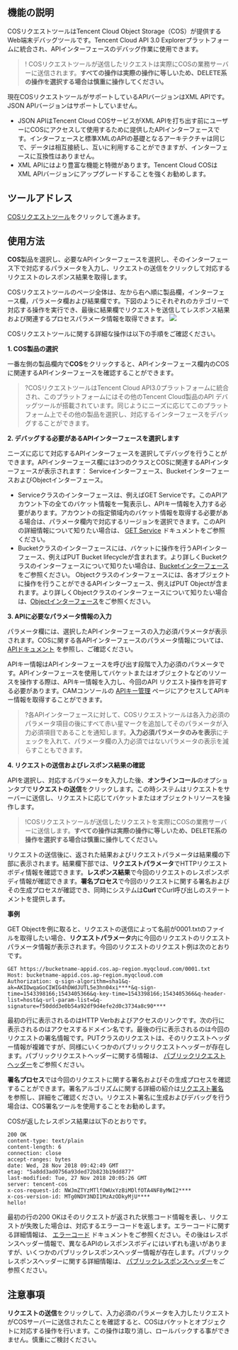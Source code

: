 ## 機能の説明

COSリクエストツールはTencent Cloud Object Storage（COS）が提供するWeb端末デバッグツールです。Tencent Cloud API 3.0 Explorerプラットフォームに統合され、APIインターフェースのデバッグ作業に使用できます。

>! COSリクエストツールが送信したリクエストは実際にCOSの業務サーバーに送信されます。**すべての操作は実際の操作に等しいため、DELETE系の操作を選択する場合は慎重に操作してください。**

現在COSリクエストツールがサポートしているAPIバージョンはXML APIです。JSON APIバージョンはサポートしていません。
- JSON APIはTencent Cloud COSサービスがXML APIを打ち出す前にユーザーにCOSにアクセスして使用するために提供したAPIインターフェースです。インターフェースと標準XMLのAPIの基礎となるアーキテクチャは同じで、データは相互接続し、互いに利用することができますが、インターフェースに互換性はありません。
- XML APIにはより豊富な機能と特徴があります。Tencent Cloud COSはXML APIバージョンにアップグレードすることを強くお勧めします。

## ツールアドレス

[COSリクエストツール](https://console.cloud.tencent.com/api/explorer?Product=cos)をクリックして進みます。

## 使用方法

**COS**製品を選択し、必要なAPIインターフェースを選択し、そのインターフェース下で対応するパラメータを入力し、リクエストの送信をクリックして対応するリクエストのレスポンス結果を取得します。

COSリクエストツールのページ全体は、左から右へ順に製品欄，インターフェース欄，パラメータ欄および結果欄です。下図のようにそれぞれのカテゴリーで対応する操作を実行でき、最後に結果欄でリクエストを送信してレスポンス結果および関連するプロセスパラメータ情報を取得できます。
![](https://qcloudimg.tencent-cloud.cn/raw/2304f363c6f61cef274e47804f34e3a4.png)

COSリクエストツールに関する詳細な操作は以下の手順をご確認ください。

**1. COS製品の選択**

一番左側の製品欄内で**COS**をクリックすると、APIインターフェース欄内のCOSに関連するAPIインターフェースを確認することができます。

>?COSリクエストツールはTencent Cloud API3.0プラットフォームに統合され、このプラットフォームにはその他のTencent Cloud製品のAPI デバッグツールが搭載されています。同じようにニーズに応じてこのプラットフォーム上でその他の製品を選択し、対応するインターフェースをデバッグすることができます。

**2. デバッグする必要があるAPIインターフェースを選択します**

ニーズに応じて対応するAPIインターフェースを選択してデバッグを行うことができます。APIインターフェース欄には3つのクラスとCOSに関連するAPIインターフェースが表示されます： Serviceインターフェース、BucketインターフェースおよびObjectインターフェース。

- Serviceクラスのインターフェースは、例えばGET Serviceです。このAPIアカウント下の全てのバケット情報を一覧表示し、APIキー情報を入力する必要があります。アカウントの指定領域内のバケット情報を取得する必要がある場合は、パラメータ欄内で対応するリージョンを選択できます。このAPIの詳細情報について知りたい場合は、 [GET Service](https://intl.cloud.tencent.com/document/product/436/8291) ドキュメントをご参照ください。
- Bucketクラスのインターフェースには、バケットに操作を行うAPIインターフェース、例えばPUT Bucket lifecycleが含まれます。より詳しくBucketクラスのインターフェースについて知りたい場合は、[Bucketインターフェース](https://www.tencentcloud.com/document/product/436/7731)をご参照ください。
Objectクラスのインターフェースには、各オブジェクトに操作を行うことができるAPIインターフェース、例えばPUT Objectが含まれます。より詳しくObjectクラスのインターフェースについて知りたい場合は、[Objectインターフェース](https://www.tencentcloud.com/document/product/436/7739)をご参照ください。

**3. APIに必要なパラメータ情報の入力**

パラメータ欄には、選択したAPIインターフェースの入力必須パラメータが表示されます。COSに関する各APIインターフェースのパラメータ情報については、 [APIドキュメント](https://www.tencentcloud.com/document/product/436/10009) を参照し、ご確認ください。

APIキー情報はAPIインターフェースを呼び出す段階で入力必須のパラメータです。APIインターフェースを使用してバケットまたはオブジェクトなどのリソースを操作する際は、APIキー情報を入力し、今回のAPI リクエスト操作を許可する必要があります。CAMコンソールの [APIキー管理](https://console.cloud.tencent.com/cam/capi) ページにアクセスしてAPIキー情報を取得することができます。

>?各APIインターフェースに対して、COSリクエストツールは各入力必須のパラメータ項目の後にすべて赤い星マークを追加してそのパラメータが入力必須項目であることを通知します。**入力必須パラメータのみを表示**にチェックを入れて、パラメータ欄の入力必須ではないパラメータの表示を減らすこともできます。

**4. リクエストの送信およびレスポンス結果の確認**

APIを選択し、対応するパラメータを入力した後、**オンラインコール**のオプションタブで**リクエストの送信**をクリックします。この時システムはリクエストをサーバーに送信し、リクエストに応じてバケットまたはオブジェクトリソースを操作します。

>!COSリクエストツールが送信したリクエストを実際にCOSの業務サーバーに送信します。**すべての操作は実際の操作に等しいため、DELETE系の操作を選択する場合は慎重に操作してください。**

リクエストの送信後に、返された結果およびリクエストパラメータは結果欄の下部に表示されます。結果欄下部では、**リクエストパラメータ**でHTTPリクエストボディ情報を確認できます。**レスポンス結果**で今回のリクエストのレスポンスボディ情報が確認できます。**署名プロセス**で今回のリクエストに関する署名およびその生成プロセスが確認でき、同時にシステムは**Curl**でCurl呼び出しのステートメントを提供します。

**事例**

GET Objectを例に取ると、リクエストの送信によって名前が0001.txtのファイルを取得したい場合、**リクエストパラメータ**内に今回のリクエストのリクエストパラメータ情報が表示されます。今回のリクエストのリクエスト例は次のとおりです。
```http
GET https://bucketname-appid.cos.ap-region.myqcloud.com/0001.txt
Host: bucketname-appid.cos.ap-region.myqcloud.com
Authorization: q-sign-algorithm=sha1&q-ak=AKIDwqaGoCIWIG4hDWdJUTL5e3hn04xi****&q-sign-time=1543398166;1543405366&q-key-time=1543398166;1543405366&q-header-list=host&q-url-param-list=&q-signature=f50ddd3e0b54a92df9d4efe2d0c3734a8c90****
```

最初の行に表示されるのはHTTP Verbおよびアクセスのリンクです。次の行に表示されるのはアクセスするドメイン名です。最後の行に表示されるのは今回のリクエストの署名情報です。PUTクラスのリクエストは、そのリクエストヘッダー情報が複雑ですが、同様にいくつかのパブリックリクエストヘッダーが存在します。パブリックリクエストヘッダーに関する情報は、 [パブリックリクエストヘッダー](https://intl.cloud.tencent.com/document/product/436/7728)をご参照ください。

**署名プロセス**では今回のリクエストに関する署名およびその生成プロセスを確認することができます。署名アルゴリズムに関する詳細の紹介は[リクエスト署名](https://intl.cloud.tencent.com/document/product/436/7778) を参照し、詳細をご確認ください。リクエスト署名に生成およびデバッグを行う場合は、COS署名ツールを使用することをお勧めします。

COSが返したレスポンス結果は以下のとおりです。

```http
200 OK
content-type: text/plain
content-length: 6
connection: close
accept-ranges: bytes
date: Wed, 28 Nov 2018 09:42:49 GMT
etag: "5a8dd3ad0756a93ded72b823b19dd877"
last-modified: Tue, 27 Nov 2018 20:05:26 GMT
server: tencent-cos
x-cos-request-id: NWJmZTYzMTlfOWUxYzBiMDlfOTA4NF8yMWI2****
x-cos-version-id: MTg0NDY3NDI1MzAzODkyMjU****
hello!
```

最初の行の200 OKはそのリクエストが返された状態コード情報を表し、リクエストが失敗した場合は、対応するエラーコードを返します。エラーコードに関する詳細情報は、 [エラーコード](https://intl.cloud.tencent.com/document/product/436/7730) ドキュメントをご参照ください。その後はレスポンスヘッダー情報で、異なるAPIのレスポンスボディにはいずれも違いがありますが、いくつかのパブリックレスポンスヘッダー情報が存在します。パブリックレスポンスヘッダーに関する詳細情報は、 [パブリックレスポンスヘッダー](https://intl.cloud.tencent.com/document/product/436/7729)をご参照ください。



## 注意事項
**リクエストの送信**をクリックして、入力必須のパラメータを入力したリクエストがCOSサーバーに送信されたことを確認すると、COSはバケットとオブジェクトに対応する操作を行います。この操作は取り消し、ロールバックする事ができません。慎重にご検討ください。
